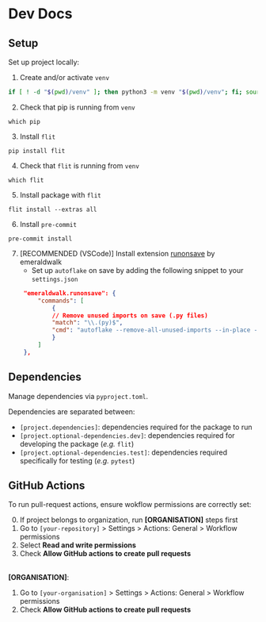 # Dev Docs

## Setup

Set up project locally:

1. Create and/or activate `venv`

```bash
if [ ! -d "$(pwd)/venv" ]; then python3 -m venv "$(pwd)/venv"; fi; source "$(pwd)/venv/bin/activate"
```

2. Check that pip is running from `venv`

```commandline
which pip
```

3. Install `flit`

```commandline
pip install flit
```

4. Check that `flit` is running from `venv`

```commandline
which flit
```

5. Install package with `flit`

```commandline
flit install --extras all
```

6. Install `pre-commit`

```commandline
pre-commit install
```

7. [RECOMMENDED (VSCode)] Install extension [runonsave](https://marketplace.visualstudio.com/items?itemName=emeraldwalk.RunOnSave) by emeraldwalk
   - Set up `autoflake` on save by adding the following snippet to your `settings.json`
   ```json
    "emeraldwalk.runonsave": {
        "commands": [
            {
            // Remove unused imports on save (.py files)
            "match": "\\.(py)$",
            "cmd": "autoflake --remove-all-unused-imports --in-place --recursive --exclude __init__.py ${file}"
            }
        ]
    },
   ```

## Dependencies

Manage dependencies via `pyproject.toml`.

Dependencies are separated between:

- `[project.dependencies]`: dependencies required for the package to run
- `[project.optional-dependencies.dev]`: dependencies required for developing the package (_e.g._ `flit`)
- `[project.optional-dependencies.test]`: dependencies required specifically for testing (_e.g._ `pytest`)

## GitHub Actions

To run pull-request actions, ensure wokflow permissions are correctly set:

0. If project belongs to organization, run **[ORGANISATION]** steps first
1. Go to `[your-repository]` > Settings > Actions: General > Workflow permissions
2. Select **Read and write permissions**
3. Check **Allow GitHub actions to create pull requests**
   </br>
   </br>

**[ORGANISATION]**:

1. Go to `[your-organisation]` > Settings > Actions: General > Workflow permissions
2. Check **Allow GitHub actions to create pull requests**
